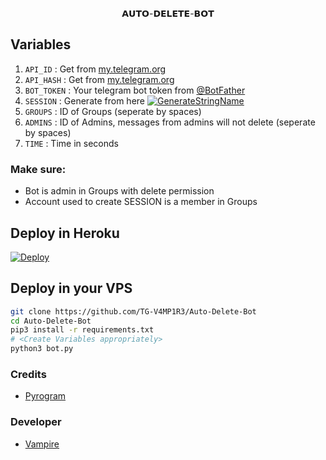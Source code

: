 <p align="center">
𝗔𝗨𝗧𝗢-𝗗𝗘𝗟𝗘𝗧𝗘-𝗕𝗢𝗧
</p>

## Variables
1. `API_ID` : Get from [my.telegram.org](https://my.telegram.org/)
2. `API_HASH` : Get from [my.telegram.org](https://my.telegram.org)
3. `BOT_TOKEN` : Your telegram bot token from [@BotFather](https://t.me/BotFather)
4. `SESSION` : Generate from here [![GenerateStringName](https://img.shields.io/badge/repl.it-generateStringName-yellowgreen)](https://repl.it/@subinps/getStringName)
5. `GROUPS` : ID of Groups (seperate by spaces)
6. `ADMINS` : ID of Admins, messages from admins will not delete (seperate by spaces)
7. `TIME` : Time in seconds

### Make sure:
- Bot is admin in Groups with delete permission
- Account used to create SESSION is a member in Groups

## Deploy in Heroku
 [![Deploy](https://www.herokucdn.com/deploy/button.svg)](https://heroku.com/deploy?template=https://github.com/Pachukk/delete-bot)

## Deploy in your VPS

```sh
git clone https://github.com/TG-V4MP1R3/Auto-Delete-Bot
cd Auto-Delete-Bot
pip3 install -r requirements.txt
# <Create Variables appropriately>
python3 bot.py
```

### Credits
- [Pyrogram](https://github.com/pyrogram/pyrogram)


### Developer
- [Vampire](https://t.me/KP51107)

